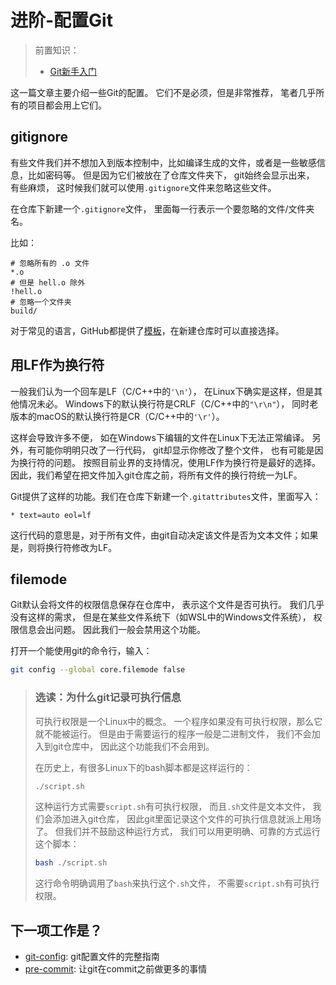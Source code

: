 # 进阶-配置Git

> 前置知识：
>
> * [Git新手入门](./README.md)

这一篇文章主要介绍一些Git的配置。
它们不是必须，但是非常推荐，
笔者几乎所有的项目都会用上它们。

## gitignore

有些文件我们并不想加入到版本控制中，比如编译生成的文件，或者是一些敏感信息，比如密码等。
但是因为它们被放在了仓库文件夹下，
git始终会显示出来，
有些麻烦，
这时候我们就可以使用`.gitignore`文件来忽略这些文件。

在仓库下新建一个`.gitignore`文件，
里面每一行表示一个要忽略的文件/文件夹名。

比如：

```gitignore
# 忽略所有的 .o 文件
*.o
# 但是 hell.o 除外
!hell.o
# 忽略一个文件夹
build/
```

对于常见的语言，GitHub都提供了[模板](https://github.com/github/gitignore)，在新建仓库时可以直接选择。

## 用LF作为换行符

一般我们认为一个回车是LF（C/C++中的`'\n'`），
在Linux下确实是这样，但是其他情况未必。
Windows下的默认换行符是CRLF（C/C++中的`"\r\n"`），
同时老版本的macOS的默认换行符是CR（C/C++中的`'\r'`）。

这样会导致许多不便，
如在Windows下编辑的文件在Linux下无法正常编译。
另外，有可能你明明只改了一行代码，
git却显示你修改了整个文件，
也有可能是因为换行符的问题。
按照目前业界的支持情况，使用LF作为换行符是最好的选择。
因此，我们希望在把文件加入git仓库之前，将所有文件的换行符统一为LF。

Git提供了这样的功能。我们在仓库下新建一个`.gitattributes`文件，里面写入：

```gitattributes
* text=auto eol=lf
```

这行代码的意思是，对于所有文件，由git自动决定该文件是否为文本文件；如果是，则将换行符修改为LF。

## filemode

Git默认会将文件的权限信息保存在仓库中，
表示这个文件是否可执行。
我们几乎没有这样的需求，
但是在某些文件系统下（如WSL中的Windows文件系统），
权限信息会出问题。
因此我们一般会禁用这个功能。

打开一个能使用git的命令行，输入：

```bash
git config --global core.filemode false
```

<blockquote markdown>
<h3>选读：为什么git记录可执行信息</h3>

可执行权限是一个Linux中的概念。
一个程序如果没有可执行权限，那么它就不能被运行。
但是由于需要运行的程序一般是二进制文件，
我们不会加入到git仓库中，
因此这个功能我们不会用到。

在历史上，有很多Linux下的bash脚本都是这样运行的：

```bash
./script.sh
```

这种运行方式需要`script.sh`有可执行权限，
而且`.sh`文件是文本文件，
我们会添加进入git仓库，
因此git里面记录这个文件的可执行信息就派上用场了。
但我们并不鼓励这种运行方式，
我们可以用更明确、可靠的方式运行这个脚本：

```bash
bash ./script.sh
```

这行命令明确调用了`bash`来执行这个`.sh`文件，
不需要`script.sh`有可执行权限。

</blockquote>

## 下一项工作是？

* [git-config](https://git-scm.com/docs/git-config): git配置文件的完整指南
* [pre-commit](https://pre-commit.com/): 让git在commit之前做更多的事情
